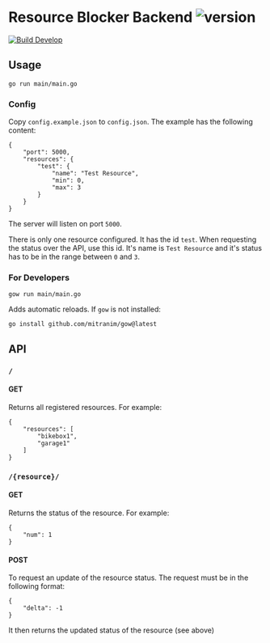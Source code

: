 # Resource Blocker Backend ![version](https://img.shields.io/badge/v0.1.0-blue.svg)

[![Build Develop](https://github.com/cloudsftp/ResourceBlockerBackend/actions/workflows/build.yml/badge.svg)](https://github.com/cloudsftp/ResourceBlockerBackend/actions/workflows/build.yml)

## Usage

```
go run main/main.go
```

### Config

Copy `config.example.json` to `config.json`.
The example has the following content:

```
{
    "port": 5000,
    "resources": {
        "test": {
            "name": "Test Resource",
            "min": 0,
            "max": 3
        }
    }
}
```

The server will listen on port `5000`.

There is only one resource configured.
It has the id `test`.
When requesting the status over the API, use this id.
It's name is `Test Resource` and it's status has to be in the range between `0` and `3`.

### For Developers

```
gow run main/main.go
```

Adds automatic reloads.
If `gow` is not installed:
```
go install github.com/mitranim/gow@latest
```

## API

### `/`

#### GET

Returns all registered resources.
For example:

```
{
    "resources": [
        "bikebox1",
        "garage1"
    ]
}
```

### `/{resource}/`

#### GET

Returns the status of the resource.
For example:

```
{
    "num": 1
}
```

#### POST

To request an update of the resource status.
The request must be in the following format:

```
{
    "delta": -1
}
```

It then returns the updated status of the resource (see above)
